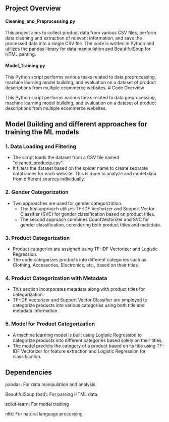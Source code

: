<h2>Project Overview</h2>

<h4> Cleaning_and_Preprocessing.py </h4>
This project aims to collect product data from various CSV files, perform data cleaning and extraction of relevant information, and save the processed data into a single CSV file. The code is written in Python and utilizes the pandas library for data manipulation and BeautifulSoup for HTML parsing.

<h4>Model_Training.py</h4>
This Python script performs various tasks related to data preprocessing, machine learning model building, and evaluation on a dataset of product descriptions from multiple ecommerce websites.
# Code Overview

This Python script performs various tasks related to data preprocessing, machine learning model building, and evaluation on a dataset of product descriptions from multiple ecommerce websites.

## Model Building and different approaches for training the ML models

### 1. Data Loading and Filtering
- The script loads the dataset from a CSV file named "cleaned_products.csv".
- It filters the dataset based on the spider name to create separate dataframes for each website. This is done to analyze and model data from different sources individually.

### 2. Gender Categorization
- Two approaches are used for gender categorization:
  - The first approach utilizes TF-IDF Vectorizer and Support Vector Classifier (SVC) for gender classification based on product titles.
  - The second approach combines CountVectorizer and SVC for gender classification, considering both product titles and metadata.

### 3. Product Categorization
- Product categories are assigned using TF-IDF Vectorizer and Logistic Regression. 
- The code categorizes products into different categories such as Clothing, Accessories, Electronics, etc., based on their titles.

### 4. Product Categorization with Metadata
- This section incorporates metadata along with product titles for categorization.
- TF-IDF Vectorizer and Support Vector Classifier are employed to categorize products into various categories using both title and metadata information.

### 5. Model for Product Categorization
- A machine learning model is built using Logistic Regression to categorize products into different categories based solely on their titles.
- The model predicts the category of a product based on its title using TF-IDF Vectorizer for feature extraction and Logistic Regression for classification.

<h2>Dependencies</h2>
<p>pandas: For data manipulation and analysis.</p>
<p>BeautifulSoup (bs4): For parsing HTML data.</p>
<p>scikit-learn: For model training</p>
<p>nltk: For natural language processing</p>
